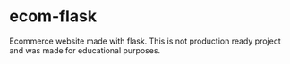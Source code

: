 # ecom-flask
Ecommerce website made with flask. This is not production ready project and was made for educational purposes.
